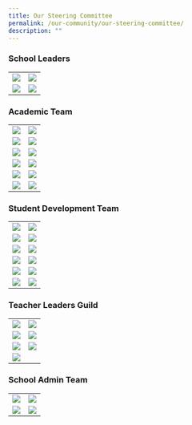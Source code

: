 ```yaml
---
title: Our Steering Committee
permalink: /our-community/our-steering-committee/
description: ""
---
```

<h3>School Leaders</h3>

<table>
<tbody>
  <tr>
    <td><img src="/images/School%20Leaders/mr%20eddie%20foo.jpg"></td>
		<td><img src="/images/School%20Leaders/ms%20lynette%20fernandez.jpg"></td>
  </tr>
  <tr>
    <td><img src="/images/School%20Leaders/mr%20sunny%20ho.jpg"></td>
    <td><img src="/images/School%20Leaders/mr%20martin%20velan%20anthony.jpg"></td>
  </tr>
</tbody>
</table>

<h3>Academic Team</h3>

<table>
<tbody>
  <tr>
    <td><img src="/images/Teaching%20Staff/2023_ms%20ong%20chor%20meng.jpg"></td> <td><img src="/images/Teaching%20Staff/2023_mdm%20shanthi%20deenathayalan.jpg">
  </td></tr>
  <tr>
    <td><img src="/images/Teaching%20Staff/2023_mdm%20lye%20choon%20hwan-final.jpg"></td>
    <td><img src="/images/Teaching%20Staff/2023_mrs%20lee%20peck%20har-final.jpg"></td>
  </tr>
  <tr>
    <td><img src="/images/Teaching%20Staff/2023_mrs%20rachel%20long.jpg"></td>
    <td><img src="/images/Teaching%20Staff/2023_mr%20jeremy%20lee-final.jpg"></td>
  </tr>
  <tr>
		<td><img src="/images/Teaching%20Staff/2023_ms%20madhavi%20chandramohan.jpg"></td>
		<td><img src="/images/Teaching%20Staff/mr%20vemalan%20s_o%20elangovan.jpg"></td>
  </tr>
	<tr>
    <td><img src="/images/Teaching%20Staff/ms%20felicia%20ong.jpg"></td>
    <td><img src="/images/Teaching%20Staff/2023_mdm%20shireen%20chong.jpg"></td>
  </tr>
	<tr>
    <td><img src="/images/Teaching%20Staff/2023_mrs%20pearl%20phua-final.jpg"></td>
    <td><img src="/images/Teaching%20Staff/2023_mrs%20pamela%20chan.jpg"></td>
  </tr>
</tbody>
</table>

<h3>Student Development Team</h3>

<table>
<tbody>
	<tr>
    <td><img src="/images/Teaching%20Staff/2023_mr%20johnson%20chee.jpg"></td>
    <td><img src="/images/Teaching%20Staff/2023_ms%20brindha%20sankar-final.jpg"></td>
  </tr>
	<tr>
    <td><img src="/images/Teaching%20Staff/2023_mrs%20debbie%20lau.jpg"></td>
    <td><img src="/images/Teaching%20Staff/2023_mrs%20cheah-loo%20yin%20hui.jpg"></td>
	</tr>
  <tr>
    <td><img src="/images/Teaching%20Staff/2023_mr%20muhammad%20bin%20ali.jpg"></td>
    <td><img src="/images/Teaching%20Staff/2023_mr%20joe%20choo-final.jpg"></td>
  </tr>
  <tr>
    <td><img src="/images/Teaching%20Staff/2023_mrs%20premila%20onyekachi.jpg"></td>
    <td><img src="/images/Teaching%20Staff/2023_mrs%20lim-chew%20hua%20jie.jpg"></td>
  </tr>
  <tr>
    <td><img src="/images/Teaching%20Staff/2023_mdm%20suzana%20bte%20suah.jpg"></td>
    <td><img src="/images/Teaching%20Staff/2023_mr%20vincent%20poh.jpg"></td>
  </tr>
  <tr>
    <td><img src="/images/Teaching%20Staff/mr%20shane%20quek.jpg"></td>
		<td><img src="/images/Teaching%20Staff/ms%20toh%20xiao%20ting.jpg"></td>
  </tr>
</tbody>
</table>

<h3>Teacher Leaders Guild</h3>

<table>
<tbody>
  <tr>
    <td><img src="/images/Teaching%20Staff/2023_mrs%20lek%20seok%20buay.jpg"></td>
    <td><img src="/images/Teaching%20Staff/2023_mrs%20s%20nirmala-final.jpg"></td>
  </tr>
	<tr>
    <td><img src="/images/Teaching%20Staff/2023_mrs%20usha%20surendran-final.jpg"></td>
    <td><img src="/images/Teaching%20Staff/2023_mdm%20aidah%20binte%20hosni.jpg"></td>
  </tr>
	<tr>
    <td><img src="/images/Teaching%20Staff/2023_mrs%20latha%20joseph.jpg"></td>
    <td><img src="/images/Teaching%20Staff/2023_mrs%20florence%20chia.jpg"></td>
  </tr>
	<tr>
    <td><img src="/images/Teaching%20Staff/2023_mrs%20theresa%20wong-final.jpg"></td>
  </tr>
</tbody>
</table>

<h3>School Admin Team</h3>

<table>
<tbody>
  <tr>
    <td><img src="/images/EAS%20Staff/2023_mdm%20nancy%20koh%20mei%20chin.jpg"></td>
    <td><img src="/images/EAS%20Staff/2023_ms%20candy%20heng%20cheng%20peng.jpg"></td>
  </tr>
  <tr>
    <td><img src="/images/EAS%20Staff/2023_mr%20mohammad%20zhafrie%20bin%20jalil-final.jpg"></td>
    <td><img src="/images/EAS%20Staff/2023_mr%20lau%20cheng%20nam.jpg"></td>
  </tr>

</tbody>
</table>